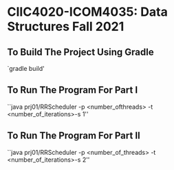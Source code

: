 # CIIC4020-ICOM4035: Data Structures Fall 2021
## To Build The Project Using Gradle
`gradle build'

## To Run The Program For Part I
``java prj01/RRScheduler -p <number_ofthreads> -t <number_of_iterations>-s 1''

## To Run The Program For Part II
``java prj01/RRScheduler -p <number_of_threads> -t <number_of_iterations>-s 2''
